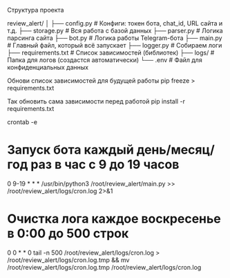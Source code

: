 Структура проекта

review_alert/
│
├── config.py          # Конфиги: токен бота, chat_id, URL сайта и т.д.
├── storage.py         # Вся работа с базой данных
├── parser.py          # Логика парсинга сайта
├── bot.py             # Логика работы Telegram-бота
├── main.py            # Главный файл, который всё запускает
├── logger.py          # Собираем логи
├── requirements.txt   # Список зависимостей (библиотек)
├── logs/              # Папка для логов (создастся автоматически)
└── .env               # Файл для конфиденциальных данных



Обнови список зависимостей для будущей работы
pip freeze > requirements.txt

Так обновить сама зависимости перед работой
pip install -r requirements.txt


crontab -e
# Запуск бота каждый день/месяц/год раз в час с 9 до 19 часов
0 9-19 * * * /usr/bin/python3 /root/review_alert/main.py >> /root/review_alert/logs/cron.log 2>&1

# Очистка лога каждое воскресенье в 0:00 до 500 строк
0 0 * * 0 tail -n 500 /root/review_alert/logs/cron.log > /root/review_alert/logs/cron.log.tmp && mv /root/review_alert/logs/cron.log.tmp /root/review_alert/logs/cron.log